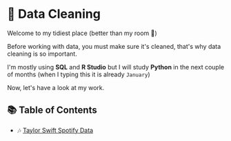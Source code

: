 # 🧹 Data Cleaning



Welcome to my tidiest place (better than my room 🤣)

Before working with data, you must make sure it's cleaned, that's why data cleaning is so important. 

I'm mostly using **SQL** and **R Studio** but I will study **Python** in the next couple of months (when I typing this it is already ````January````)

Now, let's have a look at my work.  

## 📚 Table of Contents

- 🎶 [Taylor Swift Spotify Data](https://github.com/hieucabo/Selfstudy-Project/tree/main/Data%20Cleaning/Taylor%20Swift%20Spotify%20Data)

